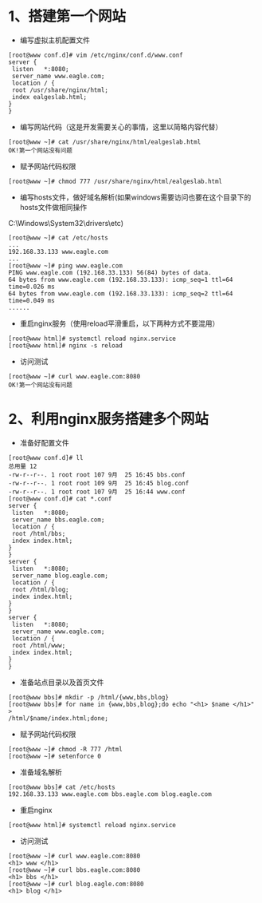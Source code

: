 # 1、搭建第一个网站

- 编写虚拟主机配置文件

```
[root@www conf.d]# vim /etc/nginx/conf.d/www.conf
server {
 listen   *:8080;
 server_name www.eagle.com;
 location / {
 root /usr/share/nginx/html;
 index ealgeslab.html;
}
}
```

- 编写网站代码（这是开发需要关心的事情，这里以简略内容代替）

```
[root@www ~]# cat /usr/share/nginx/html/ealgeslab.html
OK!第一个网站没有问题
```

- 赋予网站代码权限

```
[root@www ~]# chmod 777 /usr/share/nginx/html/ealgeslab.html 
```

- 编写hosts文件，做好域名解析(如果windows需要访问也要在这个目录下的hosts文件做相同操作

C:\Windows\System32\drivers\etc)

```
[root@www ~]# cat /etc/hosts
...
192.168.33.133 www.eagle.com
...
[root@www ~]# ping www.eagle.com
PING www.eagle.com (192.168.33.133) 56(84) bytes of data.
64 bytes from www.eagle.com (192.168.33.133): icmp_seq=1 ttl=64 time=0.026 ms
64 bytes from www.eagle.com (192.168.33.133): icmp_seq=2 ttl=64 time=0.049 ms
......
```

- 重启nginx服务（使用reload平滑重启，以下两种方式不要混用）

```
[root@www html]# systemctl reload nginx.service
[root@www html]# nginx -s reload
```

- 访问测试

```
[root@www ~]# curl www.eagle.com:8080
OK!第一个网站没有问题
```

# 2、利用nginx服务搭建多个网站

- 准备好配置文件

```
[root@www conf.d]# ll
总用量 12
-rw-r--r--. 1 root root 107 9月  25 16:45 bbs.conf
-rw-r--r--. 1 root root 109 9月  25 16:45 blog.conf
-rw-r--r--. 1 root root 107 9月  25 16:44 www.conf
[root@www conf.d]# cat *.conf
server {
 listen   *:8080;
 server_name bbs.eagle.com;
 location / {
 root /html/bbs;
 index index.html;
}
}
server {
 listen   *:8080;
 server_name blog.eagle.com;
 location / {
 root /html/blog;
 index index.html;
}
}
server {
 listen   *:8080;
 server_name www.eagle.com;
 location / {
 root /html/www;
 index index.html;
}
}
```

- 准备站点目录以及首页文件

```
[root@www bbs]# mkdir -p /html/{www,bbs,blog}
[root@www bbs]# for name in {www,bbs,blog};do echo "<h1> $name </h1>" >
/html/$name/index.html;done;
```

- 赋予网站代码权限

```
[root@www ~]# chmod -R 777 /html
[root@www ~]# setenforce 0
```

- 准备域名解析

```
[root@www bbs]# cat /etc/hosts
192.168.33.133 www.eagle.com bbs.eagle.com blog.eagle.com
```

- 重启nginx

```
[root@www html]# systemctl reload nginx.service 
```

- 访问测试

```
[root@www ~]# curl www.eagle.com:8080
<h1> www </h1>
[root@www ~]# curl bbs.eagle.com:8080
<h1> bbs </h1>
[root@www ~]# curl blog.eagle.com:8080
<h1> blog </h1>
```